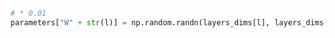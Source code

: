 ```python
# * 0.01
parameters["W" + str(l)] = np.random.randn(layers_dims[l], layers_dims[l - 1]) * 0.1

```



